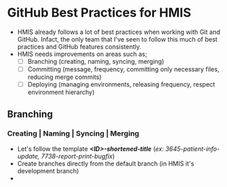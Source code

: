 # GitHub Best Practices for HMIS
- HMIS already follows a lot of best practices when working with Git and GitHub. Infact, the only team that I've seen to follow this much of best practices and GitHub features consistently.
- HMIS needs improvements on areas such as;
    - [ ] Branching (creating, naming, syncing, merging)
    - [ ] Committing (message, frequency, committing only necessary files, reducing merge commits)
    - [ ] Deploying (managing environments, releasing frequency, respect environment hierarchy)

## Branching
### Creating | Naming | Syncing | Merging
- Let's follow the template ___\<ID\>-shortened-title___ (_ex: 3645-patient-info-update, 7738-report-print-bugfix_)
- Create branches directly from the default branch (in HMIS it's development branch)
- 
